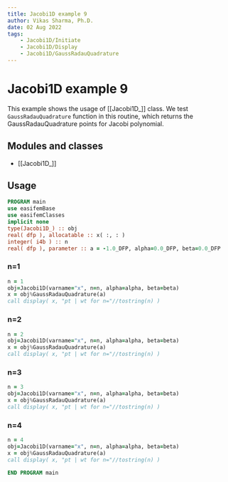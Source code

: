 ```yaml
---
title: Jacobi1D example 9
author: Vikas Sharma, Ph.D.
date: 02 Aug 2022
tags:
    - Jacobi1D/Initiate
    - Jacobi1D/Display
    - Jacobi1D/GaussRadauQuadrature
---
```


# Jacobi1D example 9

This example shows the usage of [[Jacobi1D_]] class. We test `GaussRadauQuadrature` function in this routine, which returns the GaussRadauQuadrature points for Jacobi polynomial.

## Modules and classes

- [[Jacobi1D_]]

## Usage

```fortran
PROGRAM main
use easifemBase
use easifemClasses
implicit none
type(Jacobi1D_) :: obj
real( dfp ), allocatable :: x( :, : )
integer( i4b ) :: n
real( dfp ), parameter :: a = -1.0_DFP, alpha=0.0_DFP, beta=0.0_DFP
```

### n=1

```fortran
n = 1
obj=Jacobi1D(varname="x", n=n, alpha=alpha, beta=beta)
x = obj%GaussRadauQuadrature(a)
call display( x, "pt | wt for n="//tostring(n) )
```

### n=2

```fortran
n = 2
obj=Jacobi1D(varname="x", n=n, alpha=alpha, beta=beta)
x = obj%GaussRadauQuadrature(a)
call display( x, "pt | wt for n="//tostring(n) )
```

### n=3

```fortran
n = 3
obj=Jacobi1D(varname="x", n=n, alpha=alpha, beta=beta)
x = obj%GaussRadauQuadrature(a)
call display( x, "pt | wt for n="//tostring(n) )
```

### n=4

```fortran
n = 4
obj=Jacobi1D(varname="x", n=n, alpha=alpha, beta=beta)
x = obj%GaussRadauQuadrature(a)
call display( x, "pt | wt for n="//tostring(n) )
```

```fortran
END PROGRAM main
```
